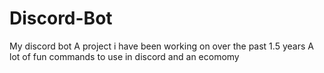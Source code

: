# Discord-Bot
My discord bot
A project i have been working on over the past 1.5 years 
A lot of fun commands to use in discord and an ecomomy
